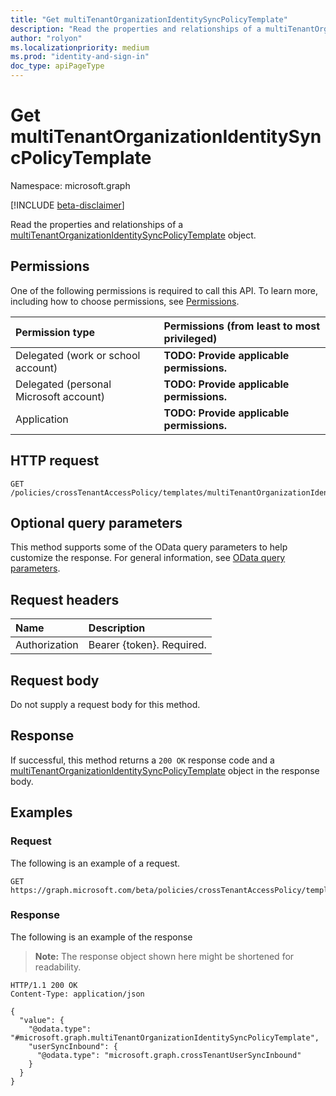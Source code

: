 ```yaml
---
title: "Get multiTenantOrganizationIdentitySyncPolicyTemplate"
description: "Read the properties and relationships of a multiTenantOrganizationIdentitySyncPolicyTemplate object."
author: "rolyon"
ms.localizationpriority: medium
ms.prod: "identity-and-sign-in"
doc_type: apiPageType
---
```


# Get multiTenantOrganizationIdentitySyncPolicyTemplate
Namespace: microsoft.graph

[!INCLUDE [beta-disclaimer](../../includes/beta-disclaimer.md)]

Read the properties and relationships of a [multiTenantOrganizationIdentitySyncPolicyTemplate](../resources/multitenantorganizationidentitysyncpolicytemplate.md) object.

## Permissions
One of the following permissions is required to call this API. To learn more, including how to choose permissions, see [Permissions](/graph/permissions-reference).

|Permission type|Permissions (from least to most privileged)|
|:---|:---|
|Delegated (work or school account)|**TODO: Provide applicable permissions.**|
|Delegated (personal Microsoft account)|**TODO: Provide applicable permissions.**|
|Application|**TODO: Provide applicable permissions.**|

## HTTP request

<!-- {
  "blockType": "ignored"
}
-->
``` http
GET /policies/crossTenantAccessPolicy/templates/multiTenantOrganizationIdentitySynchronization
```

## Optional query parameters
This method supports some of the OData query parameters to help customize the response. For general information, see [OData query parameters](/graph/query-parameters).

## Request headers
|Name|Description|
|:---|:---|
|Authorization|Bearer {token}. Required.|

## Request body
Do not supply a request body for this method.

## Response

If successful, this method returns a `200 OK` response code and a [multiTenantOrganizationIdentitySyncPolicyTemplate](../resources/multitenantorganizationidentitysyncpolicytemplate.md) object in the response body.

## Examples

### Request
The following is an example of a request.
<!-- {
  "blockType": "request",
  "name": "get_multitenantorganizationidentitysyncpolicytemplate"
}
-->
``` http
GET https://graph.microsoft.com/beta/policies/crossTenantAccessPolicy/templates/multiTenantOrganizationIdentitySynchronization
```


### Response
The following is an example of the response
>**Note:** The response object shown here might be shortened for readability.
<!-- {
  "blockType": "response",
  "truncated": true,
  "@odata.type": "microsoft.graph.multiTenantOrganizationIdentitySyncPolicyTemplate"
}
-->
``` http
HTTP/1.1 200 OK
Content-Type: application/json

{
  "value": {
    "@odata.type": "#microsoft.graph.multiTenantOrganizationIdentitySyncPolicyTemplate",
    "userSyncInbound": {
      "@odata.type": "microsoft.graph.crossTenantUserSyncInbound"
    }
  }
}
```

